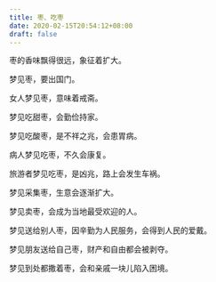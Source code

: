 ```yaml
---
title: 枣、吃枣
date: 2020-02-15T20:54:12+08:00
draft: false
---
```


枣的香味飘得很远，象征着扩大。



梦见枣，要出国门。



女人梦见枣，意味着戒斋。



梦见吃甜枣，会勤俭持家。



梦见吃酸枣，是不祥之兆，会患胃病。



病人梦见吃枣，不久会康复。



旅游者梦见吃枣，是凶兆，路上会发生车祸。



梦见采集枣，生意会逐渐扩大。



梦见卖枣，会成为当地最受欢迎的人。



梦见送给别人枣，因辛勤为人民服务，会得到人民的爱戴。



梦见朋友送给自己枣，财产和自由都会被剥夺。



梦见到处都撒着枣，会和亲戚一块儿陷入困境。

